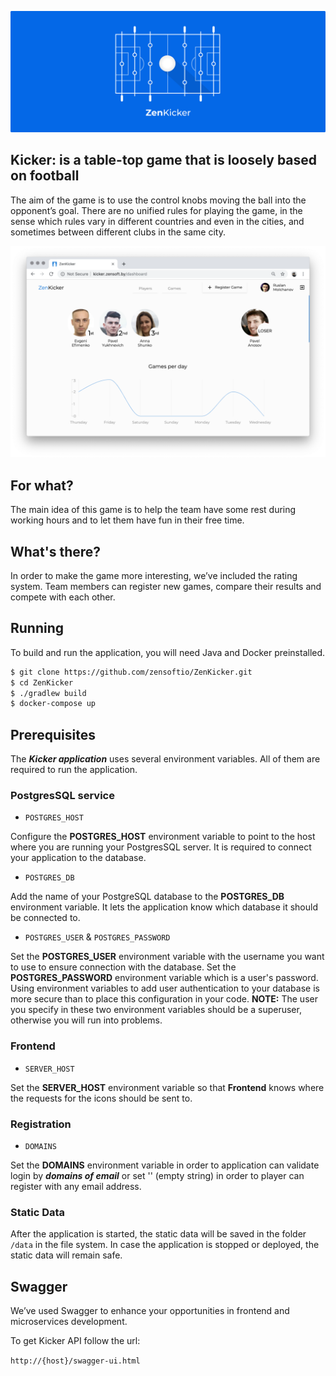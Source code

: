 ![Logo](docs/logo.png)


## Kicker:  is a table-top game that is loosely based on football

The aim of the game is to use the control knobs moving the ball into the 
opponent’s goal. There are no unified rules for playing the game, in the 
sense which rules vary in different countries and even in the cities, and sometimes 
between different clubs in the same city.

[![Screenshots](docs/screenshots/animation.webp)](http://kicker.zensoft.by)


## For what?

The main idea of this game is to help the team have some rest during working hours 
and to let them have fun in their free time.


## What's there?

In order to make the game more interesting, we’ve included the rating system. 
Team members can register new games, compare their results and compete with each other.


## Running

To build and run the application, you will need Java and Docker preinstalled.

```bash
$ git clone https://github.com/zensoftio/ZenKicker.git
$ cd ZenKicker
$ ./gradlew build
$ docker-compose up
```


## Prerequisites

The **_Kicker application_** uses several environment variables. 
All of them are required to run the application.


### PostgresSQL service

* `POSTGRES_HOST`

Configure the **POSTGRES_HOST** environment variable to point to the host where 
you are running your PostgresSQL server. 
It is required to connect your application to the database.

* `POSTGRES_DB`

Add the name of your PostgreSQL database to the **POSTGRES_DB** environment variable. 
It lets the application know which database it should be connected to.

* `POSTGRES_USER` & `POSTGRES_PASSWORD`

Set the **POSTGRES_USER** environment variable with the username you want to 
use to ensure connection with the database. 
Set the **POSTGRES_PASSWORD** environment variable which is a user's password. 
Using environment variables to add user authentication to your database 
is more secure than to place this configuration in your code. 
**NOTE:** The user you specify in these two environment variables should be a superuser, 
otherwise you will run into problems.


### Frontend

* `SERVER_HOST`

Set the **SERVER_HOST** environment variable so that **Frontend** knows where the requests for the icons should be sent to. 


### Registration

* `DOMAINS`

Set the **DOMAINS** environment variable in order to application can validate login by **_domains of email_** or set ''
(empty string) in order to player can register with any email address.


### Static Data

After the application is started, the static data will be saved in the folder `/data` in the file system.
In case the application is stopped or deployed, the static data will
remain safe.


## Swagger

We’ve used Swagger to enhance your opportunities in frontend and microservices development. 
 
To get Kicker API follow the url:

`http://{host}/swagger-ui.html`